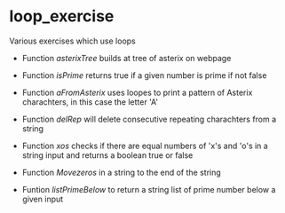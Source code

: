 # loop_exercise
Various exercises which use loops

- Function *asterixTree* builds  at tree of asterix on webpage

- Function *isPrime* returns true if a given number is prime if not false

- Function *aFromAsterix* uses loopes to print a pattern of Asterix charachters, in this case the letter 'A'

- Function *delRep* will delete consecutive repeating charachters from a string 

- Function *xos* checks if there are equal numbers of 'x's and 'o's in a string input and returns a boolean true or false

- Function *Movezeros* in a string to the end of the string

- Funtion *listPrimeBelow* to return a string list of prime number below a given input

